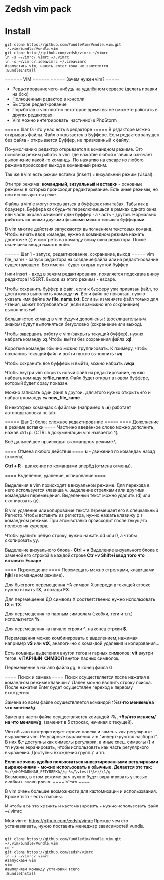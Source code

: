 Zedsh vim pack
===================

Install
===================
```
git clone https://github.com/VundleVim/Vundle.vim.git ~/.vim/bundle/Vundle.vim
git clone http://github.com/zedsh/vimrc ~/vimrc
ln -s ~/vimrc/.vimrc ~/.vimrc
ln -s ~/vimrc/.ideavimrc ~/.ideavimrc
#запустить vim, нажать enter пока не запустится
:BundleInstall
```


====== VIM ======
===== Зачем нужен vim? =====
  * Редактирование чего-нибудь на удалённом сервере (делать правки на бою)
  * Полноценный редактор в консоли
  * Быстрое редактирование
  * Поработав с vim плотно некоторое время вы не сможете работать в других редакторах
  * Vim можно интегрировать (частично) в PhpStorm

===== Шаг 0: что у нас есть в редакторе =====
В редакторе можно открывать файлы. Файл открывается в Буффере. Если редактор запущен без файла - открывается Буффер, не привязанный к файлу. 

По-умолчанию редактор открывается в командном режиме. Это основной режим работы в vim, где нажатие любой клавиши означает выполнение какой-то команды. По нажатию на escape из любого режима происходит выход в командный режим. 

Так же в vim есть режим вставки (insert) и визуальный режим (visual). 

Эти три режима: **командный, визуальный и вставки** - основные режимы, в которых происходит редактирование. Есть иные режимы, но они используются реже. 

Файлы в vim'e могут открываться в буфферах или табах. Табы как в браузере. Буффера как будь-то переключаешься в рамках одного окна или часть экрана занимает один буффер - а часть - другой. Нормально работать со всеми другими фишками можно только с буфферами.

В vim многие действия запускаются выполнением текстовых команд. Чтобы начать ввод команды, нужно в командном режиме нажать двоеточие (:) и смотреть на команду внизу окна редактора. После окончания ввода нажать enter.

===== Шаг 1 - запуск, редактирование, сохранение, выход =====
vim file_name - запуск редактора на создание файла или на редактирование существующего. Без имени - будет открыт пустой буффер

i или insert - вход в режим редактирования, появляется подсказка внизу редактора INSERT. Выход из этого режима - escape. 

Чтобы сохранить буффер в файл, если к буфферу уже привязан файл, то достаточно выполнить команду **:w**. Если файл не привязан, нужно указать имя файла **:w file_name.txt**. Если вы изменяете файл только для чтения, может потребоваться (если возможно его сохранение) выполнить **:w!**.

Большинство команд в vim будучи дополнены ! (восклицательным знаком) будут выполняться безусловно (сохранение или выход).

Чтобы завершить работу с vim (закрыть текущий буффер), нужно набрать команду **:q**. Чтобы выйти без сохранения файла **:q!**.

Короткие команды обычно можно группировать. К примеру, чтобы сохранить текущий файл и выйти нужно выполнить **:wq**

Чтобы сохранить все буфферы и выйти, можно набрать **:wqa**

Чтобы внутри vim открыть новый файл на редактирование, нужно набрать комнаду **:e file_name**. Файл будет открыт в новом буффере, который будет сразу показан.

Можно записать один файл в другой. Для этого нужно открыть его и набрать команду **:w new_file_name** .

В некоторых командах с файлами (например в **:e**) работает автоподстановка по tab.

===== Шаг 2: более сложное редактирование =====
==== Дополнение в режиме вставки ====
Частично введённое слово можно дополнить, нажав ctrl+p. (CTRL в документации vim назвается ^).


Всё дальнейшее происходит в командном режиме.\

==== Отмена любого действия ====
**u** - движения по командам назад (отмена)

**Ctrl + R** - движение по командами вперёд (отмена отмены).


==== Выделение, удаление, копирование ====

Выделения в vim происходят в визуальном режиме. Для перехода в него используется клавиша v.
Выделение стрелками или другими командами перемещения. Выделенный текст можно удалить (d) или скопировать (y). 

В vim удаление или копирование текста перемещает его в специальный Регистр. Чтобы вставить из регистра, нужно нажать клавижу p в командном режиме. При этом вставка происходит после текущего положения курсора. 

Чтобы удалить целую строку, нужно нажать dd или D, а чтобы скопировать yy.

Выделение визуального блока - **Ctrl + v**
Выделение визуального блока с заменой его строкой в каждой строке **Ctrl+v Shift+i ввод того что вставить Escape**

==== Перемещение ====
Перемещать можно стрелками, клавишами **hjkl** (в командном режиме). 

Для быстрого перемещения НА символ X впереди в текущей строке нужно нажать **fX**, а позади **FX**.

Для перемещение ДО символа Х соответственно нужно использовать **tX** и **TX**.

Для перемещения по парным символам (скобки, теги и т.п.) используется **%**. 

Для перемещения на начало строки **^**, на конец строки **$**.

Перемещения можно комбинировать с выделением, нажимая например **v$** или **vtX**, аналогично с командой удаления и копирования...

Есть команды выделения внутри тегов и парных символов: **vit** внутри тегов, **viПАРНЫЙ_СИМВОЛ** внутри парных символов. 

Перемещение в начало файла gg, в конец файла G.

==== Поиск и замена ====
Поиск осуществляется после нажатия в командном режиме клавиши **/**.
Далее можно вводить строку поиска. После нажатия Enter будет осуществлён переход к первому вхождению.

Замена во всём файле осуществляется командой **:%s/что меняем/на что меняем/g**. 

Замена в части файла осуществляется командой **:%.,+5s/что меняем/на что меняем/g**. (заменит в 5 строках, начиная с текущей).

Vim обычно интерпретирует строки поиска и замены как регулярные выражения vim. Регулярные выражения vim "инвертируются наоборот". В них **$.^** доступны как символы регулярки, а иные спец. символы ([ и тп нужно экранировать, чтобы использовать как часть регулярного выражения. Доступны вхождения групп \1 и тп.

**Если не очень удобно пользоваться инвертированными регулярными выражениями - можно использовать и обычные. 
Делается это так:** 
<code>
%s/\vНОРМАЛЬНАЯ_РЕГУЛЯРКА//g
%s/\vtest(\S+)/\1/g
</code>
Возможно, в этом режиме вам нужно будет экранировать угловые скобки и знаки равно.
==== Vimrc ====

В vim очень большие возможности для кастомизации и использования. 
Кроме того - есть плагины. 

И чтобы всё это хранить и кастомизировать - нужно использовать файл ~/.vimrc

Мой vimrc: https://github.com/zedsh/vimrc
Прежде чем его устанавливать, нужно поставить менеджер зависимостей vundle.

<code>
git clone https://github.com/VundleVim/Vundle.vim.git ~/.vim/bundle/Vundle.vim
cd ~
git clone https://github.com/zedsh/vimrc
ln -s ~/vimrc/.vimrc
#запускаем vim
vim
#выполняем команду установки всего
:BundleInstall
</code>
